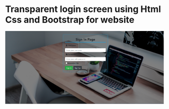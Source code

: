 # Transparent login screen using Html Css and Bootstrap for website
<img src="img/Screenshot_1.png" width=800>
